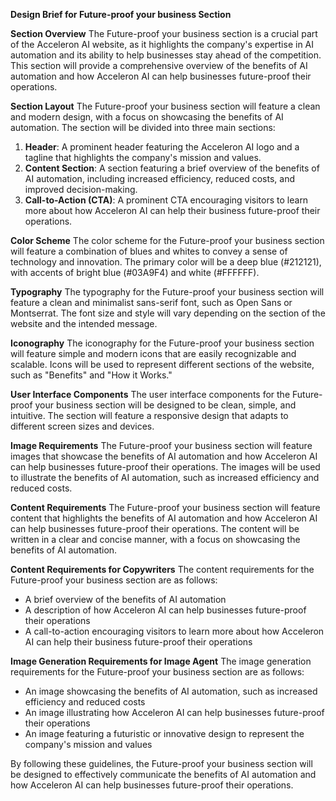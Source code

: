 **Design Brief for Future-proof your business Section**

**Section Overview**
The Future-proof your business section is a crucial part of the Acceleron AI website, as it highlights the company's expertise in AI automation and its ability to help businesses stay ahead of the competition. This section will provide a comprehensive overview of the benefits of AI automation and how Acceleron AI can help businesses future-proof their operations.

**Section Layout**
The Future-proof your business section will feature a clean and modern design, with a focus on showcasing the benefits of AI automation. The section will be divided into three main sections:

1. **Header**: A prominent header featuring the Acceleron AI logo and a tagline that highlights the company's mission and values.
2. **Content Section**: A section featuring a brief overview of the benefits of AI automation, including increased efficiency, reduced costs, and improved decision-making.
3. **Call-to-Action (CTA)**: A prominent CTA encouraging visitors to learn more about how Acceleron AI can help their business future-proof their operations.

**Color Scheme**
The color scheme for the Future-proof your business section will feature a combination of blues and whites to convey a sense of technology and innovation. The primary color will be a deep blue (#212121), with accents of bright blue (#03A9F4) and white (#FFFFFF).

**Typography**
The typography for the Future-proof your business section will feature a clean and minimalist sans-serif font, such as Open Sans or Montserrat. The font size and style will vary depending on the section of the website and the intended message.

**Iconography**
The iconography for the Future-proof your business section will feature simple and modern icons that are easily recognizable and scalable. Icons will be used to represent different sections of the website, such as "Benefits" and "How it Works."

**User Interface Components**
The user interface components for the Future-proof your business section will be designed to be clean, simple, and intuitive. The section will feature a responsive design that adapts to different screen sizes and devices.

**Image Requirements**
The Future-proof your business section will feature images that showcase the benefits of AI automation and how Acceleron AI can help businesses future-proof their operations. The images will be used to illustrate the benefits of AI automation, such as increased efficiency and reduced costs.

**Content Requirements**
The Future-proof your business section will feature content that highlights the benefits of AI automation and how Acceleron AI can help businesses future-proof their operations. The content will be written in a clear and concise manner, with a focus on showcasing the benefits of AI automation.

**Content Requirements for Copywriters**
The content requirements for the Future-proof your business section are as follows:

* A brief overview of the benefits of AI automation
* A description of how Acceleron AI can help businesses future-proof their operations
* A call-to-action encouraging visitors to learn more about how Acceleron AI can help their business future-proof their operations

**Image Generation Requirements for Image Agent**
The image generation requirements for the Future-proof your business section are as follows:

* An image showcasing the benefits of AI automation, such as increased efficiency and reduced costs
* An image illustrating how Acceleron AI can help businesses future-proof their operations
* An image featuring a futuristic or innovative design to represent the company's mission and values

By following these guidelines, the Future-proof your business section will be designed to effectively communicate the benefits of AI automation and how Acceleron AI can help businesses future-proof their operations.